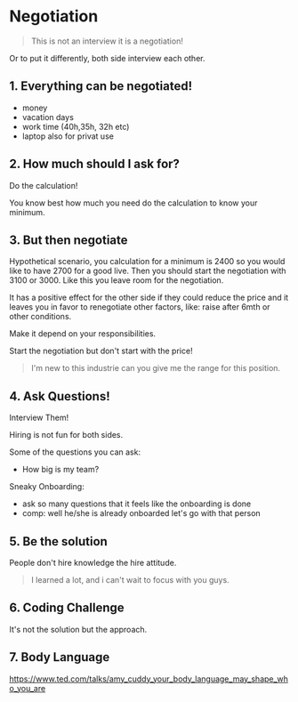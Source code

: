 # Negotiation

> This is not an interview it is a negotiation!

Or to put it differently, both side interview each other.

## 1. Everything can be negotiated!

- money
- vacation days
- work time (40h,35h, 32h etc)
- laptop also for privat use

## 2. How much should I ask for?

Do the calculation!

You know best how much you need do the calculation to know your minimum.

## 3. But then negotiate

Hypothetical scenario, you calculation for a minimum is 2400 so you would like to have 2700 for a good live. Then you should start the negotiation with 3100 or 3000. Like this you leave room for the negotiation.

It has a positive effect for the other side if they could reduce the price and it leaves you in favor to renegotiate other factors, like: raise after 6mth or other conditions.

Make it depend on your responsibilities.

Start the negotiation but don't start with the price!

> I'm new to this industrie can you give me the range for this position.

## 4. Ask Questions!

Interview Them!

Hiring is not fun for both sides.

Some of the questions you can ask:

- How big is my team?

Sneaky Onboarding:

- ask so many questions that it feels like the onboarding is done
- comp: well he/she is already onboarded let's go with that person

## 5. Be the solution

People don't hire knowledge the hire attitude.

> I learned a lot, and i can't wait to focus with you guys.

## 6. Coding Challenge

It's not the solution but the approach.

## 7. Body Language

https://www.ted.com/talks/amy_cuddy_your_body_language_may_shape_who_you_are
